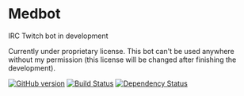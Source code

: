 # Medbot
IRC Twitch bot in development

Currently under proprietary license. This bot can't be used anywhere without my permission 
(this license will be changed after finishing the development).

[![GitHub version](https://img.shields.io/badge/version-0.4.0-brightgreen.svg)](https://github.com/Bukk94/Medbot/releases)
[![Build Status](https://travis-ci.com/Bukk94/Medbot.svg?token=XTeWt6KEyExzbH1iNFWD&branch=master)](https://travis-ci.com/Bukk94/Medbot)
[![Dependency Status](https://david-dm.org/boennemann/badges.svg)](https://github.com/Bukk94/Medbot/blob/master/Medbot/packages.config)